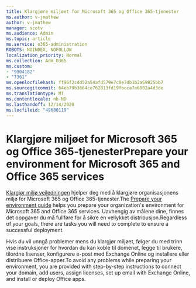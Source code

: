 ```yaml
---
title: Klargjøre miljøet for Microsoft 365 og Office 365-tjenester
ms.author: v-jmathew
author: v-jmathew
manager: scotv
ms.audience: Admin
ms.topic: article
ms.service: o365-administration
ROBOTS: NOINDEX, NOFOLLOW
localization_priority: Normal
ms.collection: Adm_O365
ms.custom:
- "9004182"
- "7361"
ms.openlocfilehash: ff96f2cdd52a54afd579e7c0e7db1b2a69825bb7
ms.sourcegitcommit: 64eb79b3664ce762813fd19fbcca7e6002a4d3de
ms.translationtype: MT
ms.contentlocale: nb-NO
ms.lasthandoff: 12/14/2020
ms.locfileid: "49680119"
---
```

# <a name="prepare-your-environment-for-microsoft-365-and-office-365-services"></a><span data-ttu-id="85e61-102">Klargjøre miljøet for Microsoft 365 og Office 365-tjenester</span><span class="sxs-lookup"><span data-stu-id="85e61-102">Prepare your environment for Microsoft 365 and Office 365 services</span></span>

<span data-ttu-id="85e61-103">[Klargjør miljø veiledningen](https://go.microsoft.com/fwlink/?linkid=2005213) hjelper deg med å klargjøre organisasjonens miljø for Microsoft 365 og Office 365-tjenester.</span><span class="sxs-lookup"><span data-stu-id="85e61-103">The [Prepare your environment guide](https://go.microsoft.com/fwlink/?linkid=2005213) helps you prepare your organization's environment for Microsoft 365 and Office 365 services.</span></span> <span data-ttu-id="85e61-104">Uavhengig av målene dine, finnes det oppgaver du må fullføre for å sikre en vellykket distribusjon.</span><span class="sxs-lookup"><span data-stu-id="85e61-104">Regardless of your goals, there are tasks you will need to complete to ensure a successful deployment.</span></span>

<span data-ttu-id="85e61-105">Hvis du vil unngå problemer mens du klargjør miljøet, følger du med trinn vise instruksjoner for hvordan du kan koble til domenet, legge til brukere, tilordne lisenser, konfigurere e-post med Exchange Online og installere eller distribuere Office-apper.</span><span class="sxs-lookup"><span data-stu-id="85e61-105">To avoid any problems while preparing your environment, you are provided with step-by-step instructions to connect your domain, add users, assign licenses, set up email with Exchange Online, and install or deploy Office apps.</span></span>
